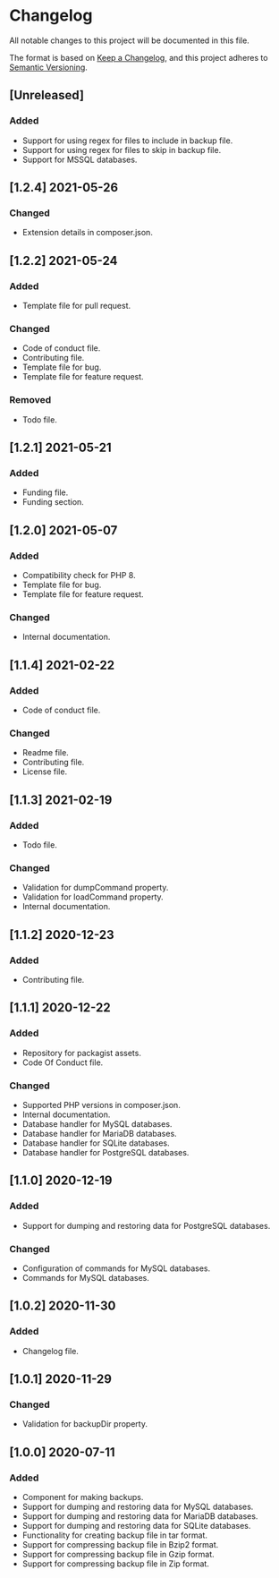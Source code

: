 # Changelog
All notable changes to this project will be documented in this file.

The format is based on [Keep a Changelog](https://keepachangelog.com/en/1.0.0/),
and this project adheres to [Semantic Versioning](https://semver.org/spec/v2.0.0.html).

## [Unreleased]
### Added
- Support for using regex for files to include in backup file.
- Support for using regex for files to skip in backup file.
- Support for MSSQL databases.

## [1.2.4] 2021-05-26
### Changed
- Extension details in composer.json.

## [1.2.2] 2021-05-24
### Added
- Template file for pull request.

### Changed
- Code of conduct file.
- Contributing file.
- Template file for bug.
- Template file for feature request.

### Removed
- Todo file.

## [1.2.1] 2021-05-21
### Added
- Funding file.
- Funding section.

## [1.2.0] 2021-05-07
### Added
- Compatibility check for PHP 8.
- Template file for bug.
- Template file for feature request.

### Changed
- Internal documentation.

## [1.1.4] 2021-02-22
### Added
- Code of conduct file.

### Changed
- Readme file.
- Contributing file.
- License file.

## [1.1.3] 2021-02-19
### Added
- Todo file.

### Changed
- Validation for dumpCommand property.
- Validation for loadCommand property.
- Internal documentation.

## [1.1.2] 2020-12-23
### Added
- Contributing file.

## [1.1.1] 2020-12-22
### Added
- Repository for packagist assets.
- Code Of Conduct file.

### Changed
- Supported PHP versions in composer.json.
- Internal documentation.
- Database handler for MySQL databases.
- Database handler for MariaDB databases.
- Database handler for SQLite databases.
- Database handler for PostgreSQL databases.

## [1.1.0] 2020-12-19
### Added
- Support for dumping and restoring data for PostgreSQL databases.

### Changed
- Configuration of commands for MySQL databases.
- Commands for MySQL databases.

## [1.0.2] 2020-11-30
### Added
- Changelog file.

## [1.0.1] 2020-11-29
### Changed
- Validation for backupDir property.

## [1.0.0] 2020-07-11
### Added
- Component for making backups.
- Support for dumping and restoring data for MySQL databases.
- Support for dumping and restoring data for MariaDB databases.
- Support for dumping and restoring data for SQLite databases.
- Functionality for creating backup file in tar format.
- Support for compressing backup file in Bzip2 format.
- Support for compressing backup file in Gzip format.
- Support for compressing backup file in Zip format.
